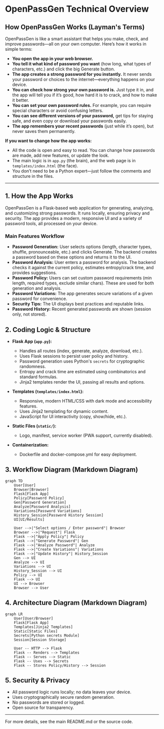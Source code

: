 # OpenPassGen Technical Overview

## How OpenPassGen Works (Layman's Terms)

OpenPassGen is like a smart assistant that helps you make, check, and improve passwords—all on your own computer. Here’s how it works in simple terms:

- **You open the app in your web browser.**
- **You tell it what kind of password you want** (how long, what types of characters, etc.) and click the big Generate button.
- **The app creates a strong password for you instantly.** It never sends your password or choices to the internet—everything happens on your device.
- **You can check how strong your own password is.** Just type it in, and the app will tell you if it’s good, how hard it is to crack, and how to make it better.
- **You can set your own password rules.** For example, you can require special characters or avoid confusing letters.
- **You can see different versions of your password,** get tips for staying safe, and even copy or download your passwords easily.
- **The app remembers your recent passwords** (just while it’s open), but never saves them permanently.

**If you want to change how the app works:**
- All the code is open and easy to read. You can change how passwords are made, add new features, or update the look.
- The main logic is in `app.py` (the brain), and the web page is in `templates/index.html` (the face).
- You don’t need to be a Python expert—just follow the comments and structure in the files.

---

## 1. How the App Works

OpenPassGen is a Flask-based web application for generating, analyzing, and customizing strong passwords. It runs locally, ensuring privacy and security. The app provides a modern, responsive UI and a variety of password tools, all processed on your device.

### Main Features Workflow
- **Password Generation:** User selects options (length, character types, shuffle, pronounceable, etc.) and clicks Generate. The backend creates a password based on these options and returns it to the UI.
- **Password Analysis:** User enters a password for analysis. The backend checks it against the current policy, estimates entropy/crack time, and provides suggestions.
- **Password Policy:** Users can set custom password requirements (min length, required types, exclude similar chars). These are used for both generation and analysis.
- **Password Variations:** The app generates secure variations of a given password for convenience.
- **Security Tips:** The UI displays best practices and reputable links.
- **Password History:** Recent generated passwords are shown (session only, not stored).

## 2. Coding Logic & Structure

- **Flask App (`app.py`):**
  - Handles all routes (index, generate, analyze, download, etc.).
  - Uses Flask sessions to persist user policy and history.
  - Password generation uses Python's `secrets` for cryptographic randomness.
  - Entropy and crack time are estimated using combinatorics and standard formulas.
  - Jinja2 templates render the UI, passing all results and options.

- **Templates (`templates/index.html`):**
  - Responsive, modern HTML/CSS with dark mode and accessibility features.
  - Uses Jinja2 templating for dynamic content.
  - JavaScript for UI interactivity (copy, show/hide, etc.).

- **Static Files (`static/`):**
  - Logo, manifest, service worker (PWA support, currently disabled).

- **Containerization:**
  - Dockerfile and docker-compose.yml for easy deployment.

## 3. Workflow Diagram (Markdown Diagram)

```mermaid
graph TD
    User[User]
    Browser[Browser]
    Flask[Flask App]
    Policy[Password Policy]
    Gen[Password Generation]
    Analyze[Password Analysis]
    Variations[Password Variations]
    History_Session[Password History Session]
    UI[UI/Results]

    User -->|"Select options / Enter password"| Browser
    Browser -->|"Request"| Flask
    Flask -->|"Apply Policy"| Policy
    Flask -->|"Generate Password"| Gen
    Flask -->|"Analyze Password"| Analyze
    Flask -->|"Create Variations"| Variations
    Flask -->|"Update History"| History_Session
    Gen --> UI
    Analyze --> UI
    Variations --> UI
    History_Session --> UI
    Policy --> UI
    Flask --> UI
    UI --> Browser
    Browser --> User
```

## 4. Architecture Diagram (Markdown Diagram)

```mermaid
graph LR
    User[User/Browser]
    Flask[Flask App]
    Templates[Jinja2 Templates]
    Static[Static Files]
    Secrets[Python secrets Module]
    Session[Session Storage]

    User -- HTTP --> Flask
    Flask -- Renders --> Templates
    Flask -- Serves --> Static
    Flask -- Uses --> Secrets
    Flask -- Stores Policy/History --> Session
```

## 5. Security & Privacy
- All password logic runs locally; no data leaves your device.
- Uses cryptographically secure random generation.
- No passwords are stored or logged.
- Open source for transparency.

---

For more details, see the main README.md or the source code.
